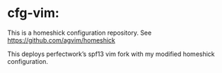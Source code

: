 # cfg-vim:

This is a homeshick configuration repository. See
https://github.com/agvim/homeshick

This deploys perfectwork’s spf13 vim fork with my modified homeshick configuration.

